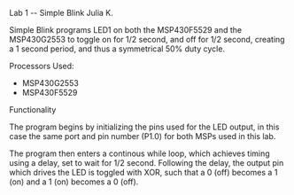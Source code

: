 Lab 1 -- Simple Blink
Julia K.

Simple Blink programs LED1 on both the MSP430F5529 and the MSP430G2553 to toggle on for 1/2 second,
and off for 1/2 second, creating a 1 second period, and thus a symmetrical 50% duty cycle.

Processors Used:
- MSP430G2553
- MSP430F5529

Functionality

The program begins by initializing the pins used for the LED output, 
in this case the same port and pin number (P1.0) for both MSPs used in this lab.

The program then enters a continous while loop, which achieves timing using a delay,
set to wait for 1/2 second. Following the delay, the output pin which drives the LED
is toggled with XOR, such that a 0 (off) becomes a 1 (on) and a 1 (on) becomes a 0 (off).
